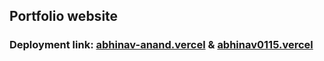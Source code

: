 ## Portfolio website

### Deployment link: [abhinav-anand.vercel](https://abhinav-anand.vercel.app/)  & [abhinav0115.vercel](https://abhinav0115.vercel.app/)
